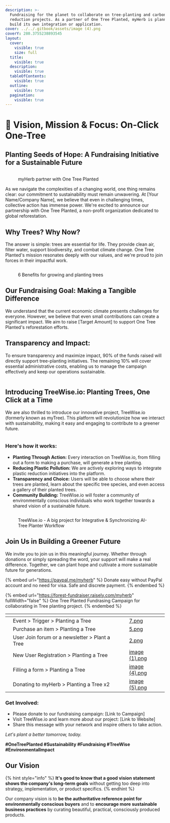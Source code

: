 ```yaml
---
description: >-
  Fundraising for the planet to collaborate on tree-planting and carbon
  reduction projects. As a partner of One Tree Planted, myHerb is planning to
  build its own integration or application.
cover: ../../.gitbook/assets/image (4).png
coverY: 280.3755238893545
layout:
  cover:
    visible: true
    size: full
  title:
    visible: true
  description:
    visible: true
  tableOfContents:
    visible: true
  outline:
    visible: true
  pagination:
    visible: true
---
```


# 🚀 Vision, Mission & Focus: On-Click One-Tree

## Planting Seeds of Hope: A Fundraising Initiative for a Sustainable Future

<figure><img src="../../.gitbook/assets/8.png" alt=""><figcaption><p>myHerb partner with One Tree Planted</p></figcaption></figure>

As we navigate the complexities of a changing world, one thing remains clear: our commitment to sustainability must remain unwavering. At \[Your Name/Company Name], we believe that even in challenging times, collective action has immense power. We're excited to announce our partnership with One Tree Planted, a non-profit organization dedicated to global reforestation.

## **Why Trees? Why Now?**

The answer is simple: trees are essential for life. They provide clean air, filter water, support biodiversity, and combat climate change. One Tree Planted's mission resonates deeply with our values, and we're proud to join forces in their impactful work.

<figure><img src="../../.gitbook/assets/3.png" alt=""><figcaption><p>6 Benefits for growing and planting trees</p></figcaption></figure>

## **Our Fundraising Goal: Making a Tangible Difference**

We understand that the current economic climate presents challenges for everyone. However, we believe that even small contributions can create a significant impact. We aim to raise \[Target Amount] to support One Tree Planted's reforestation efforts.

## **Transparency and Impact:**

To ensure transparency and maximize impact, 90% of the funds raised will directly support tree-planting initiatives. The remaining 10% will cover essential administrative costs, enabling us to manage the campaign effectively and keep our operations sustainable.

<figure><img src="../../.gitbook/assets/image (47).png" alt=""><figcaption></figcaption></figure>

## **Introducing TreeWise.io: Planting Trees, One Click at a Time**

We are also thrilled to introduce our innovative project, TreeWise.io (formerly known as myTree). This platform will revolutionize how we interact with sustainability, making it easy and engaging to contribute to a greener future.

<figure><img src="../../.gitbook/assets/myTree - Plant a Tree &#x26; Leave A Legacy - logo new v1 treewise.png" alt=""><figcaption></figcaption></figure>

### Here's how it works:

* **Planting Through Action:** Every interaction on TreeWise.io, from filling out a form to making a purchase, will generate a tree planting.
* **Reducing Plastic Pollution:** We are actively exploring ways to integrate plastic reduction initiatives into the platform.
* **Transparency and Choice:** Users will be able to choose where their trees are planted, learn about the specific tree species, and even access a gallery of their planted trees.
* **Community Building:** TreeWise.io will foster a community of environmentally conscious individuals who work together towards a shared vision of a sustainable future.

<figure><img src="../../.gitbook/assets/TreeWise - Eco-Driven Integration - cropped v1.png" alt=""><figcaption><p>TreeWise.io - A big project for Integrative &#x26; Synchronizing AI-Tree Planter Workflow</p></figcaption></figure>

## **Join Us in Building a Greener Future**

We invite you to join us in this meaningful journey. Whether through donations or simply spreading the word, your support will make a real difference. Together, we can plant hope and cultivate a more sustainable future for generations.

{% embed url="https://paypal.me/myherb" %}
Donate easy without PayPal account and no need for visa. Safe and discrete payment.
{% endembed %}

{% embed url="https://forest-fundraiser.raisely.com/myherb" fullWidth="false" %}
One Tree Planted Fundrasing Campaign for collaborating in Tree planting project.
{% endembed %}

<table data-view="cards"><thead><tr><th></th><th></th><th></th><th data-hidden data-card-cover data-type="files"></th></tr></thead><tbody><tr><td></td><td>Event > Trigger > Planting a Tree</td><td></td><td><a href="../../.gitbook/assets/7.png">7.png</a></td></tr><tr><td></td><td>Purchase an item > Planting a Tree</td><td></td><td><a href="../../.gitbook/assets/5.png">5.png</a></td></tr><tr><td></td><td>User Join forum or a newsletter > Plant a Tree</td><td></td><td><a href="../../.gitbook/assets/2.png">2.png</a></td></tr><tr><td></td><td>New User Registration > Planting a Tree</td><td></td><td><a href="../../.gitbook/assets/image (1).png">image (1).png</a></td></tr><tr><td></td><td>Filling a form > Planting a Tree</td><td></td><td><a href="../../.gitbook/assets/image (4).png">image (4).png</a></td></tr><tr><td></td><td>Donating to myHerb > Planting a Tree x2</td><td></td><td><a href="../../.gitbook/assets/image (5).png">image (5).png</a></td></tr></tbody></table>

###

### **Get Involved:**

* Please donate to our fundraising campaign: \[Link to Campaign]
* Visit TreeWise.io and learn more about our project: \[Link to Website]
* Share this message with your network and inspire others to take action.

_Let's plant a better tomorrow, today._

**#OneTreePlanted #Sustainability #Fundraising #TreeWise #EnvironmentalImpact**

## Our Vision

{% hint style="info" %}
**It's good to know that a good vision statement shows the company's long-term goals** without getting too deep into strategy, implementation, or product specifics.
{% endhint %}

Our company vision is to **be the authoritative reference point for environmentally conscious buyers** and to **encourage more sustainable business practices** by curating beautiful, practical, consciously produced products.
